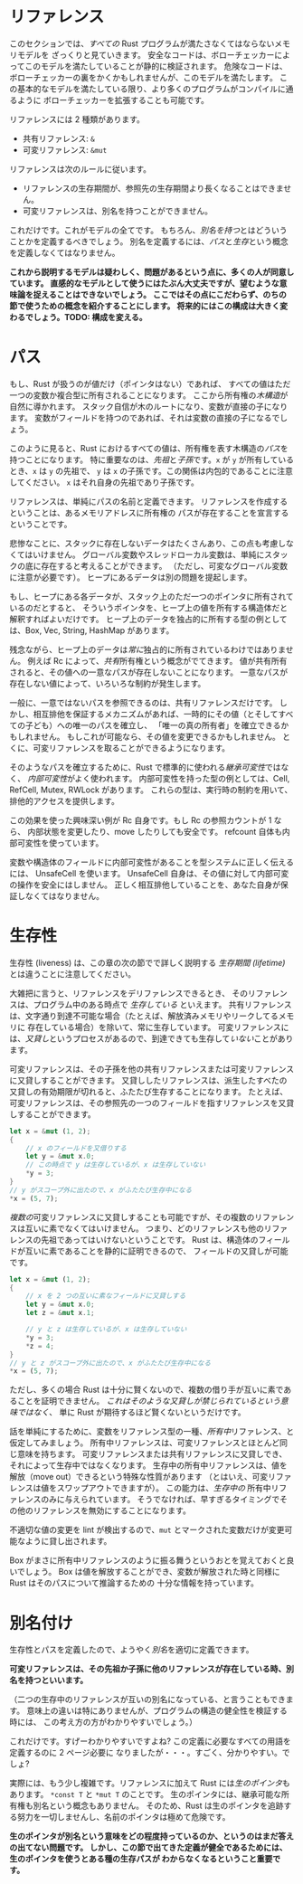 <!--
# References
-->

# リファレンス

<!--
This section gives a high-level view of the memory model that *all* Rust
programs must satisfy to be correct. Safe code is statically verified
to obey this model by the borrow checker. Unsafe code may go above
and beyond the borrow checker while still satisfying this model. The borrow
checker may also be extended to allow more programs to compile, as long as
this more fundamental model is satisfied.
-->

このセクションでは、*すべての* Rust プログラムが満たさなくてはならないメモリモデルを
ざっくりと見ていきます。
安全なコードは、ボローチェッカーによってこのモデルを満たしていることが静的に検証されます。
危険なコードは、ボローチェッカーの裏をかくかもしれませんが、このモデルを満たします。
この基本的なモデルを満たしている限り、より多くのプログラムがコンパイルに通るように
ボローチェッカーを拡張することも可能です。

<!--
There are two kinds of reference:
-->

リファレンスには 2 種類があります。

<!--
* Shared reference: `&`
* Mutable reference: `&mut`
-->

* 共有リファレンス: `&`
* 可変リファレンス: `&mut`

<!--
Which obey the following rules:
-->

リファレンスは次のルールに従います。

<!--
* A reference cannot outlive its referent
* A mutable reference cannot be aliased
-->

* リファレンスの生存期間が、参照先の生存期間より長くなることはできません。
* 可変リファレンスは、別名を持つことができません。

<!--
That's it. That's the whole model. Of course, we should probably define
what *aliased* means. To define aliasing, we must define the notion of
*paths* and *liveness*.
-->

これだけです。これがモデルの全てです。
もちろん、*別名を持つ*とはどういうことかを定義するべきでしょう。
別名を定義するには、*パス*と*生存*という概念を定義しなくてはなりません。

<!--
**NOTE: The model that follows is generally agreed to be dubious and have
issues. It's ok-ish as an intuitive model, but fails to capture the desired
semantics. We leave this here to be able to use notions introduced here in later
sections. This will be significantly changed in the future. TODO: do that.**
-->

**これから説明するモデルは疑わしく、問題があるという点に、多くの人が同意しています。
直感的なモデルとして使うにはたぶん大丈夫ですが、望むような意味論を捉えることはできないでしょう。
ここではその点にこだわらず、のちの節で使うための概念を紹介することにします。
将来的にはこの構成は大きく変わるでしょう。TODO: 構成を変える。**


<!--
# Paths
-->

# パス

<!--
If all Rust had were values (no pointers), then every value would be uniquely
owned by a variable or composite structure. From this we naturally derive a
*tree* of ownership. The stack itself is the root of the tree, with every
variable as its direct children. Each variable's direct children would be their
fields (if any), and so on.
-->

もし、Rust が扱うのが値だけ（ポインタはない）であれば、
すべての値はただ一つの変数か複合型に所有されることになります。
ここから所有権の*木構造*が自然に導かれます。
スタック自信が木のルートになり、変数が直接の子になります。
変数がフィールドを持つのであれば、それは変数の直接の子になるでしょう。

<!--
From this view, every value in Rust has a unique *path* in the tree of
ownership. Of particular interest are *ancestors* and *descendants*: if `x` owns
`y`, then `x` is an ancestor of `y`, and `y` is a descendant of `x`. Note
that this is an inclusive relationship: `x` is a descendant and ancestor of
itself.
-->

このように見ると、Rust におけるすべての値は、所有権を表す木構造の*パス*を持つことになります。
特に重要なのは、*先祖*と*子孫*です。`x` が `y` が所有しているとき、`x` は `y` の先祖で、
`y` は `x` の子孫です。この関係は内包的であることに注意してください。
`x` はそれ自身の先祖であり子孫です。

<!--
We can then define references as simply *names* for paths. When you create a
reference, you're declaring that an ownership path exists to this address
of memory.
-->

リファレンスは、単純にパスの名前と定義できます。
リファレンスを作成するということは、あるメモリアドレスに所有権の
パスが存在することを宣言するということです。

<!--
Tragically, plenty of data doesn't reside on the stack, and we must also
accommodate this. Globals and thread-locals are simple enough to model as
residing at the bottom of the stack (though we must be careful with mutable
globals). Data on the heap poses a different problem.
-->

悲惨なことに、スタックに存在しないデータはたくさんあり、この点も考慮しなくてはいけません。
グローバル変数やスレッドローカル変数は、単純にスタックの底に存在すると考えることができます。
（ただし、可変なグローバル変数に注意が必要です）。
ヒープにあるデータは別の問題を提起します。

<!--
If all Rust had on the heap was data uniquely owned by a pointer on the stack,
then we could just treat such a pointer as a struct that owns the value on the
heap. Box, Vec, String, and HashMap, are examples of types which uniquely
own data on the heap.
-->

もし、ヒープにある各データが、スタック上のただ一つのポインタに所有されているのだとすると、
そういうポインタを、ヒープ上の値を所有する構造体だと解釈すればよいだけです。
ヒープ上のデータを独占的に所有する型の例としては、Box, Vec, String, HashMap があります。

<!--
Unfortunately, data on the heap is not *always* uniquely owned. Rc for instance
introduces a notion of *shared* ownership. Shared ownership of a value means
there is no unique path to it. A value with no unique path limits what we can do
with it.
-->

残念ながら、ヒープ上のデータは*常に*独占的に所有されているわけではありません。
例えば Rc によって、*共有*所有権という概念がでてきます。
値が共有所有されると、その値への一意なパスが存在しないことになります。
一意なパスが存在しない値によって、いろいろな制約が発生します。

<!--
In general, only shared references can be created to non-unique paths. However
mechanisms which ensure mutual exclusion may establish One True Owner
temporarily, establishing a unique path to that value (and therefore all
its children). If this is done, the value may be mutated. In particular, a
mutable reference can be taken.
-->

一般に、一意ではないパスを参照できるのは、共有リファレンスだけです。
しかし、相互排他を保証するメカニズムがあれば、一時的にその値（とそしてすべての子ども）への唯一のパスを確立し、
「唯一の真の所有者」を確立できるかもしれません。
もしこれが可能なら、その値を変更できるかもしれません。
とくに、可変リファレンスを取ることができるようになります。

<!--
The most common way to establish such a path is through *interior mutability*,
in contrast to the *inherited mutability* that everything in Rust normally uses.
Cell, RefCell, Mutex, and RWLock are all examples of interior mutability types.
These types provide exclusive access through runtime restrictions.
-->

そのようなパスを確立するために、Rust で標準的に使われる*継承可変性*ではなく、
*内部可変性*がよく使われます。
内部可変性を持った型の例としては、Cell, RefCell, Mutex, RWLock があります。
これらの型は、実行時の制約を用いて、排他的アクセスを提供します。

<!--
An interesting case of this effect is Rc itself: if an Rc has refcount 1,
then it is safe to mutate or even move its internals. Note however that the
refcount itself uses interior mutability.
-->

この効果を使った興味深い例が Rc 自身です。もし Rc の参照カウントが 1 なら、
内部状態を変更したり、move したりしても安全です。
refcount 自体も内部可変性を使っています。

<!--
In order to correctly communicate to the type system that a variable or field of
a struct can have interior mutability, it must be wrapped in an UnsafeCell. This
does not in itself make it safe to perform interior mutability operations on
that value. You still must yourself ensure that mutual exclusion is upheld.
-->

変数や構造体のフィールドに内部可変性があることを型システムに正しく伝えるには、
UnsafeCell を使います。
UnsafeCell 自身は、その値に対して内部可変の操作を安全にはしません。
正しく相互排他していることを、あなた自身が保証しなくてはなりません。

<!--
# Liveness
-->

# 生存性

<!--
Note: Liveness is not the same thing as a *lifetime*, which will be explained
in detail in the next section of this chapter.
-->

生存性 (liveness) は、この章の次の節でで詳しく説明する *生存期間 (lifetime)* とは違うことに注意してください。

<!--
Roughly, a reference is *live* at some point in a program if it can be
dereferenced. Shared references are always live unless they are literally
unreachable (for instance, they reside in freed or leaked memory). Mutable
references can be reachable but *not* live through the process of *reborrowing*.
-->

大雑把に言うと、リファレンスをデリファレンスできるとき、
そのリファレンスは、プログラム中のある時点で *生存している* といえます。
共有リファレンスは、文字通り到達不可能な場合（たとえば、解放済みメモリやリークしてるメモリに
存在している場合）を除いて、常に生存しています。
可変リファレンスには、*又貸し*というプロセスがあるので、到達できても生存して*いない*ことがあります。


<!--
A mutable reference can be reborrowed to either a shared or mutable reference to
one of its descendants. A reborrowed reference will only be live again once all
reborrows derived from it expire. For instance, a mutable reference can be
reborrowed to point to a field of its referent:
-->

可変リファレンスは、その子孫を他の共有リファレンスまたは可変リファレンスに又貸しすることができます。
又貸ししたリファレンスは、派生したすべたの又貸しの有効期限が切れると、ふたたび生存することになります。
たとえば、可変リファレンスは、その参照先の一つのフィールドを指すリファレンスを又貸しすることができます。

```rust
let x = &mut (1, 2);
{
    // x のフィールドを又借りする
    let y = &mut x.0;
    // この時点で y は生存しているが、x は生存していない
    *y = 3;
}
// y がスコープ外に出たので、x がふたたび生存中になる
*x = (5, 7);
```

<!--
It is also possible to reborrow into *multiple* mutable references, as long as
they are *disjoint*: no reference is an ancestor of another. Rust
explicitly enables this to be done with disjoint struct fields, because
disjointness can be statically proven:
-->

*複数の*可変リファレンスに又貸しすることも可能ですが、その複数のリファレンスは互いに素でなくてはいけません。
つまり、どのリファレンスも他のリファレンスの先祖であってはいけないということです。
Rust は、構造体のフィールドが互いに素であることを静的に証明できるので、
フィールドの又貸しが可能です。

```rust
let x = &mut (1, 2);
{
    // x を 2 つの互いに素なフィールドに又貸しする
    let y = &mut x.0;
    let z = &mut x.1;

    // y と z は生存しているが、x は生存していない
    *y = 3;
    *z = 4;
}
// y と z がスコープ外に出たので、x がふたたび生存中になる
*x = (5, 7);
```

<!--
However it's often the case that Rust isn't sufficiently smart to prove that
multiple borrows are disjoint. *This does not mean it is fundamentally illegal
to make such a borrow*, just that Rust isn't as smart as you want.
-->

ただし、多くの場合 Rust は十分に賢くないので、複数の借り手が互いに素であることを証明できません。
*これはそのような又貸しが禁じられているという意味ではなく*、
単に Rust が期待するほど賢くないというだけです。

<!--
To simplify things, we can model variables as a fake type of reference: *owned*
references. Owned references have much the same semantics as mutable references:
they can be re-borrowed in a mutable or shared manner, which makes them no
longer live. Live owned references have the unique property that they can be
moved out of (though mutable references *can* be swapped out of). This power is
only given to *live* owned references because moving its referent would of
course invalidate all outstanding references prematurely.
-->

話を単純にするために、変数をリファレンス型の一種、*所有中*リファレンス、と仮定してみましょう。
所有中リファレンスは、可変リファレンスとほとんど同じ意味を持ちます。
可変リファレンスまたは共有リファレンスに又貸しでき、それによって生存中ではなくなります。
生存中の所有中リファレンスは、値を解放（move out）できるという特殊な性質があります
（とはいえ、可変リファレンスは値をスワップアウトできますが）。
この能力は、*生存中の* 所有中リファレンスのみに与えられています。
そうでなければ、早すぎるタイミングでその他のリファレンスを無効にすることになります。

<!--
As a local lint against inappropriate mutation, only variables that are marked
as `mut` can be borrowed mutably.
-->

不適切な値の変更を lint が検出するので、`mut` とマークされた変数だけが変更可能なように貸し出されます。

<!--
It is interesting to note that Box behaves exactly like an owned reference. It
can be moved out of, and Rust understands it sufficiently to reason about its
paths like a normal variable.
-->

Box がまさに所有中リファレンスのように振る舞うというおとを覚えておくと良いでしょう。
Box は値を解放することができ、変数が解放された時と同様に Rust はそのパスについて推論するための
十分な情報を持っています。


<!--
# Aliasing
-->

# 別名付け

<!--
With liveness and paths defined, we can now properly define *aliasing*:
-->

生存性とパスを定義したので、ようやく*別名*を適切に定義できます。

<!--
**A mutable reference is aliased if there exists another live reference to one
of its ancestors or descendants.**
-->

**可変リファレンスは、その先祖か子孫に他のリファレンスが存在している時、別名を持つといいます。**

<!--
(If you prefer, you may also say the two live references alias *each other*.
This has no semantic consequences, but is probably a more useful notion when
verifying the soundness of a construct.)
-->

（二つの生存中のリファレンスが互いの別名になっている、と言うこともできます。
意味上の違いは特にありませんが、プログラムの構造の健全性を検証する時には、
この考え方の方がわかりやすいでしょう。）

<!--
That's it. Super simple right? Except for the fact that it took us two pages to
define all of the terms in that definition. You know: Super. Simple.
-->

これだけです。すげーわかりやすいですよね? この定義に必要なすべての用語を定義するのに 2 ページ必要に
なりましたが・・・。すごく、分かりやすい。でしょ?

<!--
Actually it's a bit more complicated than that. In addition to references, Rust
has *raw pointers*: `*const T` and `*mut T`. Raw pointers have no inherent
ownership or aliasing semantics. As a result, Rust makes absolutely no effort to
track that they are used correctly, and they are wildly unsafe.
-->

実際には、もう少し複雑です。リファレンスに加えて Rust には*生のポインタ*もあります。
`*const T` と `*mut T` のことです。
生のポインタには、継承可能な所有権も別名という概念もありません。
そのため、Rust は生のポインタを追跡する努力を一切しませんし、名前のポインタは極めて危険です。

<!--
**It is an open question to what degree raw pointers have alias semantics.
However it is important for these definitions to be sound that the existence of
a raw pointer does not imply some kind of live path.**
-->

**生のポインタが別名という意味をどの程度持っているのか、というのはまだ答えの出てない問題です。
しかし、この節で出てきた定義が健全であるためには、生のポインタを使うとある種の生存パスが
わからなくなるということ重要です。**
